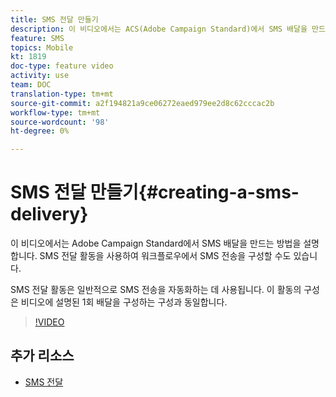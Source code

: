 ```yaml
---
title: SMS 전달 만들기
description: 이 비디오에서는 ACS(Adobe Campaign Standard)에서 SMS 배달을 만드는 방법을 설명합니다.
feature: SMS
topics: Mobile
kt: 1819
doc-type: feature video
activity: use
team: DOC
translation-type: tm+mt
source-git-commit: a2f194821a9ce06272eaed979ee2d8c62cccac2b
workflow-type: tm+mt
source-wordcount: '98'
ht-degree: 0%

---
```



# SMS 전달 만들기{#creating-a-sms-delivery}

이 비디오에서는 Adobe Campaign Standard에서 SMS 배달을 만드는 방법을 설명합니다. SMS 전달 활동을 사용하여 워크플로우에서 SMS 전송을 구성할 수도 있습니다.

SMS 전달 활동은 일반적으로 SMS 전송을 자동화하는 데 사용됩니다. 이 활동의 구성은 비디오에 설명된 1회 배달을 구성하는 구성과 동일합니다.

>[!VIDEO](https://video.tv.adobe.com/v/25265/?quality=12)

## 추가 리소스

* [SMS 전달](https://docs.adobe.com/content/help/en/campaign-standard/using/managing-processes-and-data/channel-activities/sms-delivery.html#configuration)
